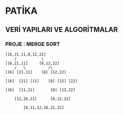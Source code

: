 # PATİKA
## VERİ YAPILARI VE ALGORİTMALAR

### PROJE : MERGE SORT

```
[16,21,11,8,12,22]
    /           \
[16,21,11]     [8,12,22]
    /   \          /\
[16] [21,11]    [8] [12,22]

[16]  [21] [11]    [8] [12] [22]

[16]  [11,21]       [8] [12,22]

    [11,16,21]      [8,12,22]

        [8,11,12,16,21,22]

```